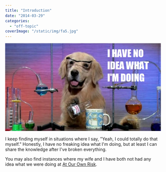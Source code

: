 ```yaml
---
title: "Introduction"
date: "2014-03-29"
categories: 
  - "off-topic"
coverImage: "/static/img/fa5.jpg"
---
```


[![](/static/img/fa5.jpg)](http://nicholasmelnick.com/wp-content/uploads/2014/03/fa5.jpg)

I keep finding myself in situations where I say, "Yeah, I could totally do that myself." Honestly, I have no freaking idea what I'm doing, but at least I can share the knowledge after I've broken everything.

You may also find instances where my wife and I have both not had any idea what we were doing at [At Our Own Risk](http://atourownrisk.blogspot.com/).
